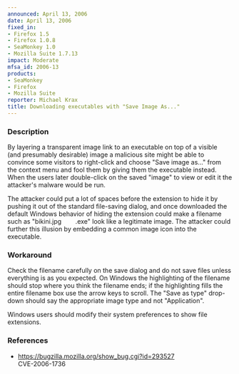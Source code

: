 ```yaml
---
announced: April 13, 2006
date: April 13, 2006
fixed_in:
- Firefox 1.5
- Firefox 1.0.8
- SeaMonkey 1.0
- Mozilla Suite 1.7.13
impact: Moderate
mfsa_id: 2006-13
products:
- SeaMonkey
- Firefox
- Mozilla Suite
reporter: Michael Krax
title: Downloading executables with "Save Image As..."
---
```


<h3>Description</h3>

<p>By layering a transparent image link to an executable on top of a
visible (and presumably desirable) image
a malicious site might be able to convince some visitors to
right-click and choose "Save image as..." from the context menu
and fool them by giving them the executable instead. When the users
later double-click on the saved "image" to view or edit it
the attacker's malware would be run.</p>

<p>The attacker could put a lot of spaces before the extension to hide it
by pushing it out of the standard file-saving dialog, and once downloaded
the default Windows behavior of hiding the extension could make a filename
such as "bikini.jpg        .exe"
look like a legitimate image. The attacker
could further this illusion by embedding a common image icon into
the executable.</p>

<h3>Workaround</h3>

<p>Check the filename carefully on the save dialog and do not save
files unless everything is as you expected. On Windows the highlighting
of the filename should stop where you think the filename ends; if the
highlighting fills the entire filename box use the arrow keys to scroll.
The "Save as type" drop-down should say the appropriate image type and not
"Application".</p>

<p>Windows users should modify their system preferences to show file extensions.</p>

<h3>References</h3>

<ul>
<li>
<a href="https://bugzilla.mozilla.org/show_bug.cgi?id=293527">
https://bugzilla.mozilla.org/show_bug.cgi?id=293527</a><br/>
CVE-2006-1736</li>
</ul>



